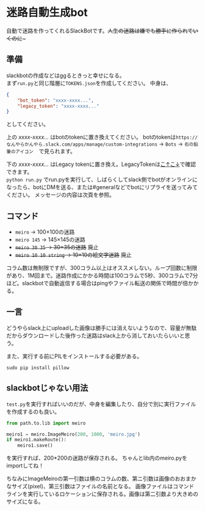 # 迷路自動生成bot
自動で迷路を作ってくれるSlackBotです。~~人生の迷路は嫌でも勝手に作られていくのに~~~

## 準備
slackbotの作成などはggるときっと幸せになる。<br>
まず`run.py`と同じ階層に`TOKENS.json`を作成してください。 中身は、
```json
{
    "bot_token": "xxxx-xxxx...",
    "legacy_token": "xxxx-xxxx..."
}
```
としてください。

上の *xxxx-xxxx...* はbotのtokenに置き換えてください。 botのtokenは`https://なんやらかんやら.slack.com/apps/manage/custom-integrations` -> `Bots` -> `右の鉛筆のアイコン`　で見られます。

下の *xxxx-xxxx...* はLegacy tokenに置き換え。LegacyTokenは[こ↑こ↓](https://api.slack.com/custom-integrations/legacy-tokens)で確認できます。<br>
`python run.py` でrun.pyを実行して、しばらくしてslack側でbotがオンラインになったら、botにDMを送る、または#generalなどでbotにリプライを送ってみてください。 メッセージの内容は次頁を参照。

## コマンド
 - `meiro` -> 100×100の迷路
 - `meiro 145` -> 145×145の迷路
 - ~~`meiro 30 35` -> 30×35の迷路~~ 廃止
 - ~~`meiro 10 10 string` -> 10×10の絵文字迷路~~ 廃止

コラム数は無制限ですが、300コラム以上はオススメしない。ループ回数に制限があり、1M回まで。迷路作成にかかる時間は100コラムで5秒、300コラムで7分ほど。slackbotで自動返信する場合はpingやファイル転送の関係で時間が倍かかる。

## 一言
どうやらslack上にuploadした画像は勝手には消えないようなので、容量が無駄だからダウンロードした後作った迷路はslack上から消しておいたらいいと思う。

また、実行する前にPILをインストールする必要がある。

 `sudo pip install pillow`

## slackbotじゃない用法
`test.py`を実行すればいいのだが、中身を編集したり、自分で別に実行ファイルを作成するのも良い。
```python
from path.to.lib import meiro

meiro1 = meiro.ImageMeiro(200, 1000, 'meiro.jpg')
if meiro1.makeRoute():
    meiro1.save()
```
を実行すれば、200*200の迷路が保存される。 ちゃんとlib内のmeiro.pyをimportしてね！

ちなみにImageMeiroの第一引数は横のコラムの数、第ニ引数は画像のおおまかなサイズ(pixel)、第三引数はファイルの名前となる。 画像ファイルはコマンドラインを実行しているロケーションに保存される。画像は第二引数より大きめのサイズになる。